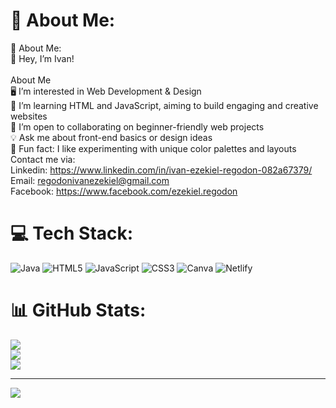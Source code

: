 # 💫 About Me:
💫 About Me:<br>👋 Hey, I’m Ivan!<br><br>About Me<br>🖥️ I’m interested in Web Development & Design<br>🌿 I’m learning HTML and JavaScript, aiming to build engaging and creative websites<br>🤲 I’m open to collaborating on beginner-friendly web projects<br>💡 Ask me about front-end basics or design ideas<br>🎯 Fun fact: I like experimenting with unique color palettes and layouts<br>Contact me via:<br>Linkedin: https://www.linkedin.com/in/ivan-ezekiel-regodon-082a67379/<br>Email: regodonivanezekiel@gmail.com<br>Facebook: https://www.facebook.com/ezekiel.regodon


# 💻 Tech Stack:
![Java](https://img.shields.io/badge/java-%23ED8B00.svg?style=for-the-badge&logo=openjdk&logoColor=white) ![HTML5](https://img.shields.io/badge/html5-%23E34F26.svg?style=for-the-badge&logo=html5&logoColor=white) ![JavaScript](https://img.shields.io/badge/javascript-%23323330.svg?style=for-the-badge&logo=javascript&logoColor=%23F7DF1E) ![CSS3](https://img.shields.io/badge/css3-%231572B6.svg?style=for-the-badge&logo=css3&logoColor=white) ![Canva](https://img.shields.io/badge/Canva-%2300C4CC.svg?style=for-the-badge&logo=Canva&logoColor=white) ![Netlify](https://img.shields.io/badge/netlify-%23000000.svg?style=for-the-badge&logo=netlify&logoColor=#00C7B7)
# 📊 GitHub Stats:
![](https://github-readme-stats.vercel.app/api?username=IvanEzkl&theme=dark&hide_border=false&include_all_commits=false&count_private=false)<br/>
![](https://nirzak-streak-stats.vercel.app/?user=IvanEzkl&theme=dark&hide_border=false)<br/>
![](https://github-readme-stats.vercel.app/api/top-langs/?username=IvanEzkl&theme=dark&hide_border=false&include_all_commits=false&count_private=false&layout=compact)

---
[![](https://visitcount.itsvg.in/api?id=IvanEzkl&icon=0&color=0)](https://visitcount.itsvg.in)

